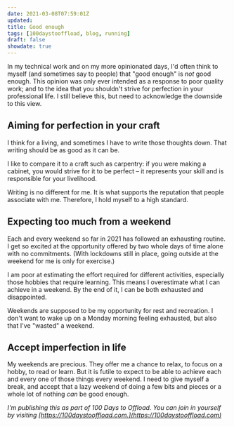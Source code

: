 ```yaml
---
date: 2021-03-08T07:59:01Z
updated:
title: Good enough
tags: [100daystooffload, blog, running]
draft: false
showdate: true
---
```


In my technical work and on my more opinionated days, I'd often think to myself (and sometimes say to people) that "good enough" is _not_ good enough. This opinion was only ever intended as a response to poor quality work; and to the idea that you shouldn't strive for perfection in your professional life. I still believe this, but need to acknowledge the downside to this view.

## Aiming for perfection in your craft

I think for a living, and sometimes I have to write those thoughts down. That writing should be as good as it can be.

I like to compare it to a craft such as carpentry: if you were making a cabinet, you would strive for it to be perfect – it represents your skill and is responsible for your livelihood.

Writing is no different for me. It is what supports the reputation that people associate with me. Therefore, I hold myself to a high standard.

## Expecting too much from a weekend

Each and every weekend so far in 2021 has followed an exhausting routine. I get so excited at the opportunity offered by two whole days of time alone with no commitments. (With lockdowns still in place, going outside at the weekend for me is only for exercise.)

I am poor at estimating the effort required for different activities, especially those hobbies that require learning. This means I overestimate what I can achieve in a weekend. By the end of it, I can be both exhausted and disappointed.

Weekends are supposed to be my opportunity for rest and recreation. I don't want to wake up on a Monday morning feeling exhausted, but also that I've "wasted" a weekend.

## Accept imperfection in life

My weekends are precious. They offer me a chance to relax, to focus on a hobby, to read or learn. But it is futile to expect to be able to achieve each and every one of those things every weekend. I need to give myself a break, and accept that a lazy weekend of doing a few bits and pieces or a whole lot of nothing _can_ be good enough.

_I'm publishing this as part of 100 Days to Offload. You can join in yourself by visiting [https://100daystooffload.com.](https://100daystooffload.com)_

